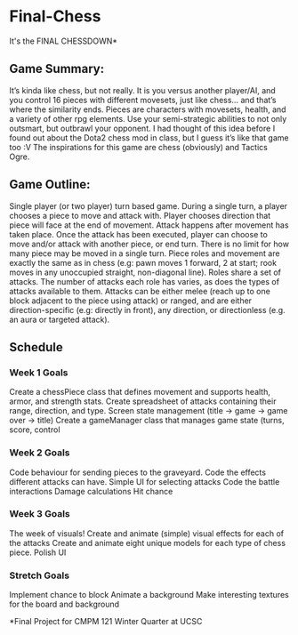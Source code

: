 # Final-Chess
It's the FINAL CHESSDOWN*

## Game Summary: 
It’s kinda like chess, but not really. It is you versus another player/AI, and you control 16 pieces with different movesets, just like chess… and that’s where the similarity ends. Pieces are characters with movesets, health, and a variety of other rpg elements. Use your semi-strategic abilities to not only outsmart, but outbrawl your opponent. I had thought of this idea before I found out about the Dota2 chess mod in class, but I guess it’s like that game too :V 
The inspirations for this game are chess (obviously) and Tactics Ogre.

## Game Outline: 
Single player (or two player) turn based game. During a single turn, a player chooses a piece to move and attack with. Player chooses direction that piece will face at the end of movement. Attack happens after movement has taken place. Once the attack has been executed, player can choose to move and/or attack with another piece, or end turn. There is no limit for how many piece may be moved in a single turn.
Piece roles and movement are exactly the same as in chess (e.g: pawn moves 1 forward, 2 at start; rook moves in any unoccupied straight, non-diagonal line). Roles share a set of attacks. The number of attacks each role has varies, as does the types of attacks available to them. Attacks can be either melee (reach up to one block adjacent to the piece using attack) or ranged, and are either direction-specific (e.g: directly in front), any direction, or directionless (e.g. an aura or targeted attack).

## Schedule
### Week 1 Goals
Create a chessPiece class that defines movement and supports health, armor, and strength stats.
Create spreadsheet of attacks containing their range, direction, and type.
Screen state management (title -> game -> game over -> title)
Create a gameManager class that manages game state (turns, score, control
### Week 2 Goals
Code behaviour for sending pieces to the graveyard.
Code the effects different attacks can have.
Simple UI for selecting attacks
Code the battle interactions
Damage calculations
Hit chance

### Week 3 Goals
The week of visuals!
Create and animate (simple) visual effects for each of the attacks
Create and animate eight unique models for each type of chess piece.
Polish UI

### Stretch Goals
Implement chance to block
Animate a background
Make interesting textures for the board and background










*Final Project for CMPM 121 Winter Quarter at UCSC
